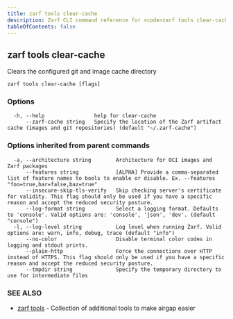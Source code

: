 ```yaml
---
title: zarf tools clear-cache
description: Zarf CLI command reference for <code>zarf tools clear-cache</code>.
tableOfContents: false
---
```


<!-- Page generated by Zarf; DO NOT EDIT -->

## zarf tools clear-cache

Clears the configured git and image cache directory

```
zarf tools clear-cache [flags]
```

### Options

```
  -h, --help                help for clear-cache
      --zarf-cache string   Specify the location of the Zarf artifact cache (images and git repositories) (default "~/.zarf-cache")
```

### Options inherited from parent commands

```
  -a, --architecture string        Architecture for OCI images and Zarf packages
      --features string            [ALPHA] Provide a comma-separated list of feature names to bools to enable or disable. Ex. --features "foo=true,bar=false,baz=true"
      --insecure-skip-tls-verify   Skip checking server's certificate for validity. This flag should only be used if you have a specific reason and accept the reduced security posture.
      --log-format string          Select a logging format. Defaults to 'console'. Valid options are: 'console', 'json', 'dev'. (default "console")
  -l, --log-level string           Log level when running Zarf. Valid options are: warn, info, debug, trace (default "info")
      --no-color                   Disable terminal color codes in logging and stdout prints.
      --plain-http                 Force the connections over HTTP instead of HTTPS. This flag should only be used if you have a specific reason and accept the reduced security posture.
      --tmpdir string              Specify the temporary directory to use for intermediate files
```

### SEE ALSO

* [zarf tools](/commands/zarf_tools/)	 - Collection of additional tools to make airgap easier

